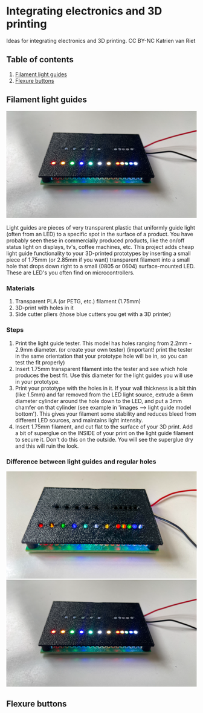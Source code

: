 # Integrating electronics and 3D printing
Ideas for integrating electronics and 3D printing.
CC BY-NC Katrien van Riet

## Table of contents

1. [Filament light guides](#light_guides)
2. [Flexure buttons](#flexure_buttons)

## Filament light guides <a name="light_guides"></a>

![Light guide titled](https://github.com/kvriet/integrated-electronics-and-3d-printing/blob/main/images/light%20guide%20filament%20tilted.png)

Light guides are pieces of very transparent plastic that uniformly guide light (often from an LED) to a specific spot in the surface of a product. You have probably seen these in commercially produced products, like the on/off status light on displays, tv's, coffee machines, etc. This project adds cheap light guide functionality to your 3D-printed prototypes by inserting a small piece of 1.75mm (or 2.85mm if you want) transparent filament into a small hole that drops down right to a small (0805 or 0604) surface-mounted LED. These are LED's you often find on microcontrollers. 

### Materials
1. Transparent PLA (or PETG, etc.) filament (1.75mm)
2. 3D-print with holes in it
3. Side cutter pliers (those blue cutters you get with a 3D printer)

### Steps
1. Print the light guide tester. This model has holes ranging from 2.2mm - 2.9mm diameter. (or create your own tester)
(important! print the tester in the same orientation that your prototype hole will be in, so you can test the fit properly)
2. Insert 1.75mm transparent filament into the tester and see which hole produces the best fit. Use this diameter for the light guides you will use in your prototype.
3. Print your prototype with the holes in it. If your wall thickness is a bit thin (like 1.5mm) and far removed from the LED light source, extrude a 6mm diameter cylinder around the hole down to the LED, and put a 3mm chamfer on that cylinder (see example in 'images --> light guide model bottom'). This gives your filament some stability and reduces bleed from different LED sources, and maintains light intensity.
4. Insert 1.75mm filament, and cut flat to the surface of your 3D print. Add a bit of superglue on the INSIDE of your print on the light guide filament to secure it. Don't do this on the outside. You will see the superglue dry and this will ruin the look.

### Difference between light guides and regular holes
![holes](https://github.com/kvriet/integrated-electronics-and-3d-printing/blob/main/images/light%20guide%20no%20filament%20small.png)
![filament](https://github.com/kvriet/integrated-electronics-and-3d-printing/blob/main/images/light%20guide%20filament%20tilted.png)

## Flexure buttons <a name="flexure_buttons"></a>
 
